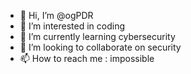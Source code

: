 - 👋 Hi, I’m @ogPDR
- 👀 I’m interested in coding
- 🌱 I’m currently learning cybersecurity 
- 💞️ I’m looking to collaborate on security
- 📫 How to reach me : impossible

<!---
ogPDR/ogPDR is a ✨ special ✨ repository because its `README.md` (this file) appears on your GitHub profile.
You can click the Preview link to take a look at your changes.
--->
